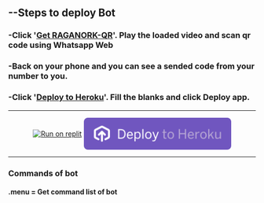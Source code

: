 <div>
  <h2>--Steps to deploy Bot</h2>
  <h3>-Click '<a href='#replit'>Get RAGANORK-QR</a>'. Play the loaded video and scan qr code using Whatsapp Web</h3>
  <h3>-Back on your phone and you can see a sended code from your number to you.</h3>
  <h3>-Click '<a href='#heroku'>Deploy to Heroku</a>'. Fill the blanks and click Deploy app.</h3>
</div>
<hr>
<div align='center'>
  <a href='https://baileys-qr.herokuapp.com' target='blank'><img align='center' src='/language/replit-scan.png' alt='Run on replit' width='400px' id='replit'></a>
  <a href='https://baileys-qr.herokuapp.com' target='blank'><img align='center' src='/language/Deploy.svg' alt='Deploy to Heroku' width='300px' id='heroku'></a>
</div>
<hr>
<div>
  <h3>Commands of bot</h3>
  <h4><b>.menu</b> = Get command list of bot</h4>
</div>
